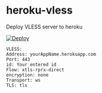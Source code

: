 # heroku-vless
Deploy VLESS server to heroku

[![Deploy](https://www.herokucdn.com/deploy/button.png)](https://dashboard.heroku.com/new?template=https://github.com/mmzpvk/heroku-vless/tree/main)


```
VLESS:
Address: yourAppName.herokuapp.com
Port: 443
id: Your entered id
Flow: xtls-rprx-direct
encryption: none
Transport: ws
TLS: tls
